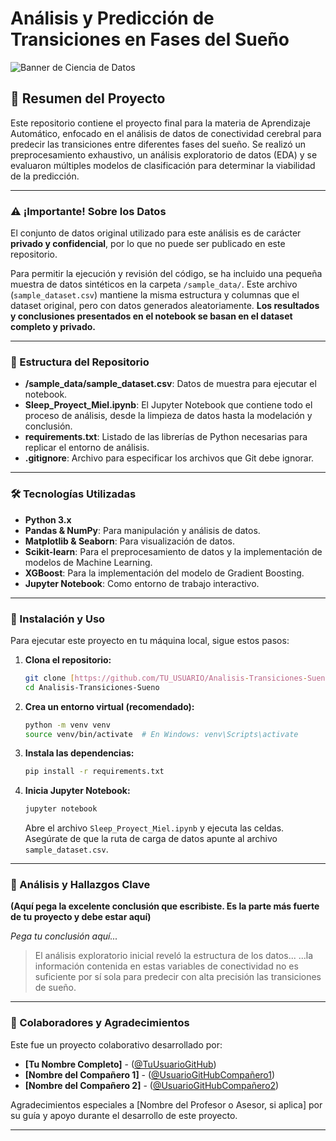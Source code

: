 # Análisis y Predicción de Transiciones en Fases del Sueño

![Banner de Ciencia de Datos](https://user-images.githubusercontent.com/73097560/115834477-dbab4500-a447-11eb-908a-139a6edaec5c.gif)

## 📖 Resumen del Proyecto

Este repositorio contiene el proyecto final para la materia de Aprendizaje Automático, enfocado en el análisis de datos de conectividad cerebral para predecir las transiciones entre diferentes fases del sueño. Se realizó un preprocesamiento exhaustivo, un análisis exploratorio de datos (EDA) y se evaluaron múltiples modelos de clasificación para determinar la viabilidad de la predicción.

---

### ⚠️ ¡Importante! Sobre los Datos

El conjunto de datos original utilizado para este análisis es de carácter **privado y confidencial**, por lo que no puede ser publicado en este repositorio.

Para permitir la ejecución y revisión del código, se ha incluido una pequeña muestra de datos sintéticos en la carpeta `/sample_data/`. Este archivo (`sample_dataset.csv`) mantiene la misma estructura y columnas que el dataset original, pero con datos generados aleatoriamente. **Los resultados y conclusiones presentados en el notebook se basan en el dataset completo y privado.**

---

### 📂 Estructura del Repositorio

* **/sample_data/sample_dataset.csv**: Datos de muestra para ejecutar el notebook.
* **Sleep_Proyect_Miel.ipynb**: El Jupyter Notebook que contiene todo el proceso de análisis, desde la limpieza de datos hasta la modelación y conclusión.
* **requirements.txt**: Listado de las librerías de Python necesarias para replicar el entorno de análisis.
* **.gitignore**: Archivo para especificar los archivos que Git debe ignorar.

---

### 🛠️ Tecnologías Utilizadas

* **Python 3.x**
* **Pandas & NumPy**: Para manipulación y análisis de datos.
* **Matplotlib & Seaborn**: Para visualización de datos.
* **Scikit-learn**: Para el preprocesamiento de datos y la implementación de modelos de Machine Learning.
* **XGBoost**: Para la implementación del modelo de Gradient Boosting.
* **Jupyter Notebook**: Como entorno de trabajo interactivo.

---

### 🚀 Instalación y Uso

Para ejecutar este proyecto en tu máquina local, sigue estos pasos:

1.  **Clona el repositorio:**
    ```bash
    git clone [https://github.com/TU_USUARIO/Analisis-Transiciones-Sueno.git](https://github.com/TU_USUARIO/Analisis-Transiciones-Sueno.git)
    cd Analisis-Transiciones-Sueno
    ```

2.  **Crea un entorno virtual (recomendado):**
    ```bash
    python -m venv venv
    source venv/bin/activate  # En Windows: venv\Scripts\activate
    ```

3.  **Instala las dependencias:**
    ```bash
    pip install -r requirements.txt
    ```

4.  **Inicia Jupyter Notebook:**
    ```bash
    jupyter notebook
    ```
    Abre el archivo `Sleep_Proyect_Miel.ipynb` y ejecuta las celdas. Asegúrate de que la ruta de carga de datos apunte al archivo `sample_dataset.csv`.

---

### 🔬 Análisis y Hallazgos Clave

**(Aquí pega la excelente conclusión que escribiste. Es la parte más fuerte de tu proyecto y debe estar aquí)**

*Pega tu conclusión aquí...*

> El análisis exploratorio inicial reveló la estructura de los datos... ...la información contenida en estas variables de conectividad no es suficiente por sí sola para predecir con alta precisión las transiciones de sueño.

---

### 👥 Colaboradores y Agradecimientos

Este fue un proyecto colaborativo desarrollado por:

* **[Tu Nombre Completo]** - ([@TuUsuarioGitHub](https://github.com/TuUsuarioGitHub))
* **[Nombre del Compañero 1]** - ([@UsuarioGitHubCompañero1](https://github.com/UsuarioGitHubCompañero1))
* **[Nombre del Compañero 2]** - ([@UsuarioGitHubCompañero2](https://github.com/UsuarioGitHubCompañero2))

Agradecimientos especiales a [Nombre del Profesor o Asesor, si aplica] por su guía y apoyo durante el desarrollo de este proyecto.

---
